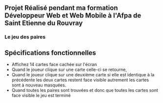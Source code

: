 ## Projet Réalisé pendant ma formation Développeur Web et Web Mobile à l'Afpa de Saint Etienne du Rouvray

### Le jeu des paires

## Spécifications fonctionnelles

- Affichez 14 cartes face cachée sur l'écran
- Quand le joueur clique sur une carte celle-ci se retourne,
- Quand le joueur clique sur une deuxième carte si elle est identique à la précédente les deux cartes restent face visible autrement les cartes sont à nouveau masquées.
- Quand toutes les paires sont trouvées et donc que toutes les cartes sont face visible le jeu est terminé

